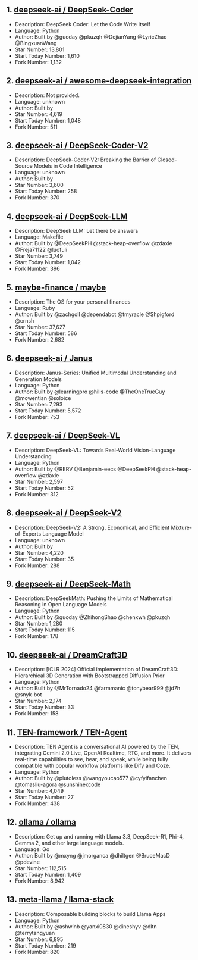## 1. [deepseek-ai / DeepSeek-Coder](https://github.com/deepseek-ai/DeepSeek-Coder)
- Description: DeepSeek Coder: Let the Code Write Itself
- Language: Python
- Author: Built by @guoday @pkuzqh @DejianYang @LyricZhao @BingxuanWang
- Star Number: 13,801
- Start Today Number: 1,610
- Fork Number: 1,132

## 2. [deepseek-ai / awesome-deepseek-integration](https://github.com/deepseek-ai/awesome-deepseek-integration)
- Description: Not provided. 
- Language: unknown
- Author: Built by 
- Star Number: 4,619
- Start Today Number: 1,048
- Fork Number: 511

## 3. [deepseek-ai / DeepSeek-Coder-V2](https://github.com/deepseek-ai/DeepSeek-Coder-V2)
- Description: DeepSeek-Coder-V2: Breaking the Barrier of Closed-Source Models in Code Intelligence
- Language: unknown
- Author: Built by
- Star Number: 3,600
- Start Today Number: 258
- Fork Number: 370

## 4. [deepseek-ai / DeepSeek-LLM](https://github.com/deepseek-ai/DeepSeek-LLM)
- Description: DeepSeek LLM: Let there be answers
- Language: Makefile
- Author: Built by @DeepSeekPH @stack-heap-overflow @zdaxie @Freja71122 @luofuli
- Star Number: 3,749
- Start Today Number: 1,042
- Fork Number: 396

## 5. [maybe-finance / maybe](https://github.com/maybe-finance/maybe)
- Description: The OS for your personal finances
- Language: Ruby
- Author: Built by @zachgoll @dependabot @tmyracle @Shpigford @crnsh
- Star Number: 37,627
- Start Today Number: 586
- Fork Number: 2,682

## 6. [deepseek-ai / Janus](https://github.com/deepseek-ai/Janus)
- Description: Janus-Series: Unified Multimodal Understanding and Generation Models
- Language: Python
- Author: Built by @learningpro @hills-code @TheOneTrueGuy @mowentian @soloice
- Star Number: 7,293
- Start Today Number: 5,572
- Fork Number: 753

## 7. [deepseek-ai / DeepSeek-VL](https://github.com/deepseek-ai/DeepSeek-VL)
- Description: DeepSeek-VL: Towards Real-World Vision-Language Understanding
- Language: Python
- Author: Built by @RERV @Benjamin-eecs @DeepSeekPH @stack-heap-overflow @zdaxie
- Star Number: 2,597
- Start Today Number: 52
- Fork Number: 312

## 8. [deepseek-ai / DeepSeek-V2](https://github.com/deepseek-ai/DeepSeek-V2)
- Description: DeepSeek-V2: A Strong, Economical, and Efficient Mixture-of-Experts Language Model
- Language: unknown
- Author: Built by
- Star Number: 4,220
- Start Today Number: 35
- Fork Number: 288

## 9. [deepseek-ai / DeepSeek-Math](https://github.com/deepseek-ai/DeepSeek-Math)
- Description: DeepSeekMath: Pushing the Limits of Mathematical Reasoning in Open Language Models
- Language: Python
- Author: Built by @guoday @ZhihongShao @chenxwh @pkuzqh
- Star Number: 1,280
- Start Today Number: 115
- Fork Number: 178

## 10. [deepseek-ai / DreamCraft3D](https://github.com/deepseek-ai/DreamCraft3D)
- Description: [ICLR 2024] Official implementation of DreamCraft3D: Hierarchical 3D Generation with Bootstrapped Diffusion Prior
- Language: Python
- Author: Built by @MrTornado24 @farmmanic @tonybear999 @jd7h @snyk-bot
- Star Number: 2,174
- Start Today Number: 33
- Fork Number: 158

## 11. [TEN-framework / TEN-Agent](https://github.com/TEN-framework/TEN-Agent)
- Description: TEN Agent is a conversational AI powered by the TEN, integrating Gemini 2.0 Live, OpenAI Realtime, RTC, and more. It delivers real-time capabilities to see, hear, and speak, while being fully compatible with popular workflow platforms like Dify and Coze.
- Language: Python
- Author: Built by @plutoless @wangyoucao577 @cyfyifanchen @tomasliu-agora @sunshinexcode
- Star Number: 4,049
- Start Today Number: 27
- Fork Number: 438

## 12. [ollama / ollama](https://github.com/ollama/ollama)
- Description: Get up and running with Llama 3.3, DeepSeek-R1, Phi-4, Gemma 2, and other large language models.
- Language: Go
- Author: Built by @mxyng @jmorganca @dhiltgen @BruceMacD @pdevine
- Star Number: 112,515
- Start Today Number: 1,409
- Fork Number: 8,942

## 13. [meta-llama / llama-stack](https://github.com/meta-llama/llama-stack)
- Description: Composable building blocks to build Llama Apps
- Language: Python
- Author: Built by @ashwinb @yanxi0830 @dineshyv @dltn @terrytangyuan
- Star Number: 6,895
- Start Today Number: 219
- Fork Number: 820